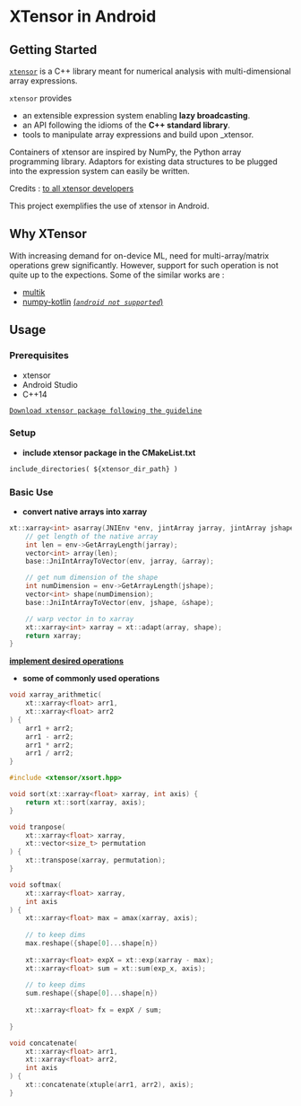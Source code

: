 # XTensor in Android
## <div align="left">Getting Started</div>
[`xtensor`](https://xtensor.readthedocs.io/en/latest/) is a C++ library meant for numerical analysis with multi-dimensional array expressions.

`xtensor` provides 
* an extensible expression system enabling __lazy broadcasting__.
* an API following the idioms of the __C++ standard library__.
* tools to manipulate array expressions and build upon _xtensor.

Containers of xtensor are inspired by NumPy, the Python array programming library. Adaptors for existing data structures to be plugged into the expression system can easily be written.

Credits : [to all xtensor developers](https://github.com/xtensor-stack/xtensor)

This project exemplifies the use of xtensor in Android.

## <div align="left">Why XTensor</div>
With increasing demand for on-device ML, need for multi-array/matrix operations grew significantly. However, support for such operation is not quite up to the expections.
Some of the similar works are :
- [multik](https://github.com/Kotlin/multik)
- [numpy-kotlin](https://github.com/Kotlin/kotlin-numpy) [(_`android not supported`_)](https://github.com/Kotlin/kotlin-numpy/issues/11#issuecomment-751669356)

## <div align="left">Usage</div>
### Prerequisites
* xtensor
* Android Studio
* C++14

[`Download xtensor package following the guideline`](https://github.com/xtensor-stack/xtensor)

### Setup
- **include xtensor package in the CMakeList.txt**
```txt
include_directories( ${xtensor_dir_path} )
```

### Basic Use
- **convert native arrays into xarray**
```c++
xt::xarray<int> asarray(JNIEnv *env, jintArray jarray, jintArray jshape) {
    // get length of the native array
    int len = env->GetArrayLength(jarray);
    vector<int> array(len);
    base::JniIntArrayToVector(env, jarray, &array);

    // get num dimension of the shape
    int numDimension = env->GetArrayLength(jshape);
    vector<int> shape(numDimension);
    base::JniIntArrayToVector(env, jshape, &shape);

    // warp vector in to xarray
    xt::xarray<int> xarray = xt::adapt(array, shape);
    return xarray;
}
```

[**implement desired operations**](https://xtensor.readthedocs.io/en/latest/)

- **some of commonly used operations**
```c++
void xarray_arithmetic(
    xt::xarray<float> arr1, 
    xt::xarray<float> arr2
) {
    arr1 + arr2;
    arr1 - arr2;
    arr1 * arr2;
    arr1 / arr2;
}
```

```c++
#include <xtensor/xsort.hpp>

void sort(xt::xarray<float> xarray, int axis) {
    return xt::sort(xarray, axis);
}
```

```c++
void tranpose(
    xt::xarray<float> xarray, 
    xt::vector<size_t> permutation
) {
    xt::transpose(xarray, permutation);
}
```


```c++
void softmax(
    xt::xarray<float> xarray, 
    int axis
) {
    xt::xarray<float> max = amax(xarray, axis);
    
    // to keep dims
    max.reshape({shape[0]...shape[n})
    
    xt::xarray<float> expX = xt::exp(xarray - max);
    xt::xarray<float> sum = xt::sum(exp_x, axis);
  
    // to keep dims
    sum.reshape({shape[0]...shape[n})
    
    xt::xarray<float> fx = expX / sum;
    
}
```

```c++
void concatenate(
    xt::xarray<float> arr1, 
    xt::xarray<float> arr2,
    int axis
) {
    xt::concatenate(xtuple(arr1, arr2), axis);
}
```

